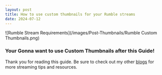 ```yaml
---
layout: post
title: How to use custom thumbnails for your Rumble streams
date: 2024-07-12
---
```


![Rumble Stream Requirements](/images/Post-Thumbnails/Rumble Custom Thumbnails.png)

### Your Gonna want to use Custom Thumbnails after this Guide!

Thank you for reading this guide. Be sure to check out my other [blogs](https://tinyplayerss.github.io) for more streaming tips and resources.